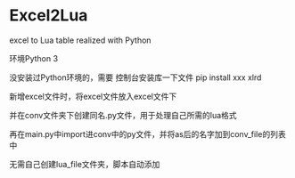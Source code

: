 # Excel2Lua
excel to Lua table realized with Python



环境Python 3

没安装过Python环境的，需要 控制台安装库一下文件 pip install xxx
	xlrd


新增excel文件时，将excel文件放入excel文件下

并在conv文件夹下创建同名.py文件，用于处理自己所需的lua格式

再在main.py中import进conv中的py文件，并将as后的名字加到conv_file的列表中

无需自己创建lua_file文件夹，脚本自动添加
